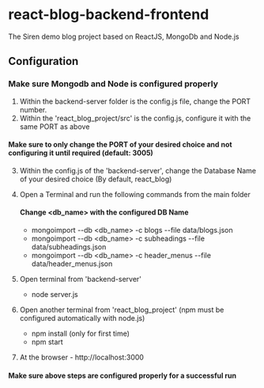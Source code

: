 # react-blog-backend-frontend
The Siren demo blog project based on ReactJS, MongoDb and Node.js

## Configuration

### Make sure Mongodb and Node is configured properly

1) Within the backend-server folder is the config.js file, change the PORT number.
2) Within the 'react_blog_project/src' is the config.js, configure it with the same PORT as above

#### Make sure to only change the PORT of your desired choice and not configuring it until required (default: 3005)

3) Within the config.js of the 'backend-server', change the Database Name of your desired choice
(By default, react_blog)
4) Open a Terminal and run the following commands from the main folder

	#### Change <db_name> with the configured DB Name
	
	* mongoimport --db <db_name> -c blogs --file data/blogs.json
	* mongoimport --db <db_name> -c subheadings --file data/subheadings.json
	* mongoimport --db <db_name> -c header_menus --file data/header_menus.json

	

5) Open terminal from 'backend-server'
	* node server.js

6) Open another terminal from 'react_blog_project'
(npm must be configured automatically with node.js)
	* npm install (only for first time)
	* npm start

7) At the browser - http://localhost:3000

#### Make sure above steps are configured properly for a successful run
